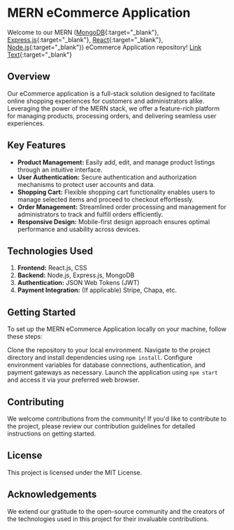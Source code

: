 # MERN eCommerce Application
Welcome to our MERN ([MongoDB](https://www.mongodb.com/){:target="_blank"}, [Express.js](https://expressjs.com/){:target="_blank"}, [React](https://react.dev/){:target="_blank"}, [Node.js](https://nodejs.org/en){:target="_blank"}) eCommerce Application repository!
[Link Text](URL){:target="_blank"}

## Overview
Our eCommerce application is a full-stack solution designed to facilitate online shopping experiences for customers and administrators alike. Leveraging the power of the MERN stack, we offer a feature-rich platform for managing products, processing orders, and delivering seamless user experiences.

## Key Features
- **Product Management:** Easily add, edit, and manage product listings through an intuitive interface.
- **User Authentication:** Secure authentication and authorization mechanisms to protect user accounts and data.
- **Shopping Cart:** Flexible shopping cart functionality enables users to manage selected items and proceed to checkout effortlessly.
- **Order Management:** Streamlined order processing and management for administrators to track and fulfill orders efficiently.
- **Responsive Design:** Mobile-first design approach ensures optimal performance and usability across devices.
## Technologies Used
1. **Frontend:** React.js, CSS
2. **Backend:** Node.js, Express.js, MongoDB
3. **Authentication:** JSON Web Tokens (JWT)
4. **Payment Integration:** (If applicable) Stripe, Chapa, etc.
## Getting Started
To set up the MERN eCommerce Application locally on your machine, follow these steps:

Clone the repository to your local environment.
Navigate to the project directory and install dependencies using `npm install`.
Configure environment variables for database connections, authentication, and payment gateways as necessary.
Launch the application using `npm start` and access it via your preferred web browser.
## Contributing
We welcome contributions from the community! If you'd like to contribute to the project, please review our contribution guidelines for detailed instructions on getting started.

## License
This project is licensed under the MIT License.

## Acknowledgements
We extend our gratitude to the open-source community and the creators of the technologies used in this project for their invaluable contributions.
